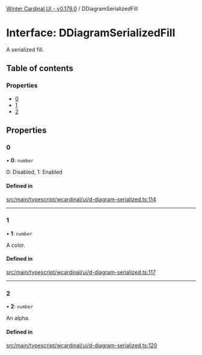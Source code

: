 [Winter Cardinal UI - v0.179.0](../index.md) / DDiagramSerializedFill

# Interface: DDiagramSerializedFill

A serialized fill.

## Table of contents

### Properties

- [0](DDiagramSerializedFill.md#0)
- [1](DDiagramSerializedFill.md#1)
- [2](DDiagramSerializedFill.md#2)

## Properties

### 0

• **0**: `number`

0: Disabled, 1: Enabled

#### Defined in

[src/main/typescript/wcardinal/ui/d-diagram-serialized.ts:114](https://github.com/winter-cardinal/winter-cardinal-ui/blob/v0.179.0/src/main/typescript/wcardinal/ui/d-diagram-serialized.ts#L114)

___

### 1

• **1**: `number`

A color.

#### Defined in

[src/main/typescript/wcardinal/ui/d-diagram-serialized.ts:117](https://github.com/winter-cardinal/winter-cardinal-ui/blob/v0.179.0/src/main/typescript/wcardinal/ui/d-diagram-serialized.ts#L117)

___

### 2

• **2**: `number`

An alpha.

#### Defined in

[src/main/typescript/wcardinal/ui/d-diagram-serialized.ts:120](https://github.com/winter-cardinal/winter-cardinal-ui/blob/v0.179.0/src/main/typescript/wcardinal/ui/d-diagram-serialized.ts#L120)
